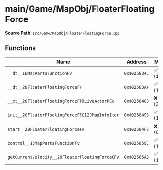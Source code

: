 # main/Game/MapObj/FloaterFloatingForce

**Source Path:** `src/Game/MapObj/FloaterFloatingForce.cpp`

## Functions

| Name | Address | Match % |
|------|---------|---------|
| `__dt__16MapPartsFunctionFv` | `0x8025834C` | :white_check_mark: (100.0%) |
| `__dt__20FloaterFloatingForceFv` | `0x802583A4` | :white_check_mark: (100.0%) |
| `__ct__20FloaterFloatingForceFP9LiveActorPCc` | `0x80258400` | :x: (34.2%) |
| `init__20FloaterFloatingForceFRC12JMapInfoIter` | `0x80258498` | :white_check_mark: (100.0%) |
| `start__20FloaterFloatingForceFv` | `0x802584F8` | :x: (69.0%) |
| `control__16MapPartsFunctionFv` | `0x8025859C` | :white_check_mark: (100.0%) |
| `getCurrentVelocity__20FloaterFloatingForceCFv` | `0x802585A0` | :white_check_mark: (100.0%) |